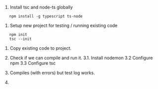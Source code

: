 1. Install tsc and node-ts globally
```
   npm install -g typescript ts-node
```

1. Setup new project for testing / running existing code
```
   npm init
   tsc --init
```
1. Copy existing code to project.

1. Check if we can compile and run it.
   3.1. Install nodemon
   3.2 Configure npm
   3.3 Configure tsc

1. Compiles (with errors) but test log works.

1.
